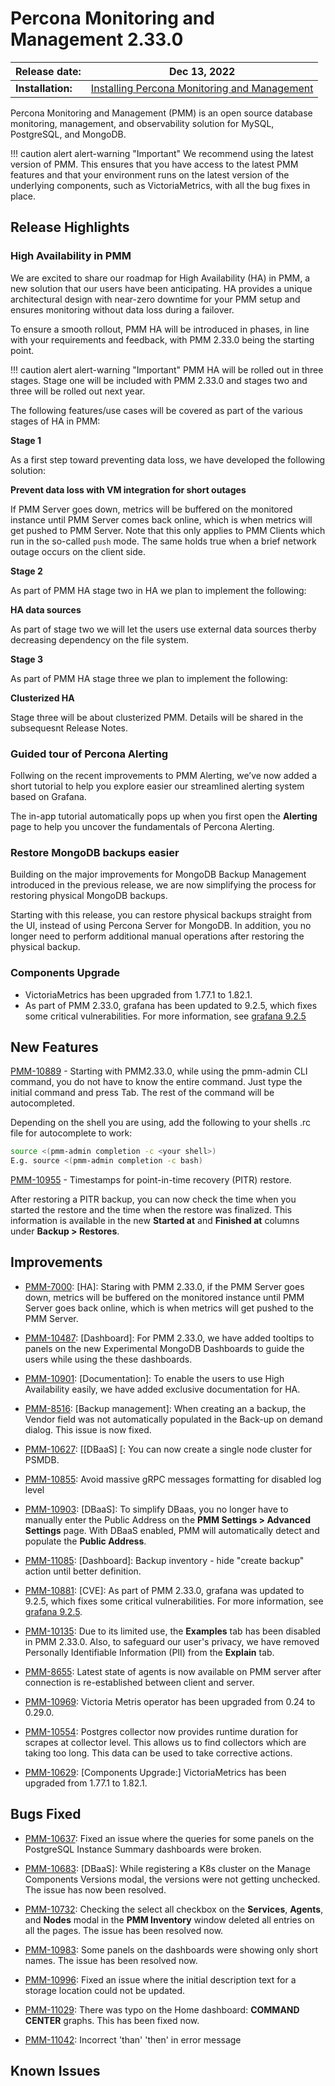 # Percona Monitoring and Management 2.33.0

| **Release date:** | Dec 13, 2022                                                                                    |
| ----------------- | ----------------------------------------------------------------------------------------------- |
| **Installation:** | [Installing Percona Monitoring and Management](https://www.percona.com/software/pmm/quickstart) |

Percona Monitoring and Management (PMM) is an open source database monitoring, management, and observability solution for MySQL, PostgreSQL, and MongoDB.

!!! caution alert alert-warning "Important"
    We recommend using the latest version of PMM. This ensures that you have access to the latest PMM features and that your environment runs on the latest version of the underlying components, such as VictoriaMetrics, with all the bug fixes in place.

## Release Highlights


### High Availability in PMM


We are excited to share our roadmap for High Availability (HA) in PMM, a new solution that our users have been anticipating. HA provides a unique architectural design with near-zero downtime for your PMM setup and ensures monitoring without data loss during a failover.

To ensure a smooth rollout, PMM HA will be introduced in phases, in line with your requirements and feedback, with PMM 2.33.0 being the starting point. 

!!! caution alert alert-warning "Important"
    PMM HA will be rolled out in three stages. Stage one will be included with PMM 2.33.0 and stages two and three will be rolled out next year.

The following features/use cases will be covered as part of the various stages of HA in PMM:

**Stage 1**

As a first step toward preventing data loss, we have developed the following solution:

**Prevent data loss with VM integration for short outages**

If PMM Server goes down, metrics will be buffered on the monitored instance until PMM Server comes back online, which is when metrics will get pushed to PMM Server. Note that this only applies to PMM Clients which run in the so-called `push` mode. The same holds true when a brief network outage occurs on the client side.

**Stage 2**

As part of PMM HA stage two in HA we plan to implement the following:

**HA data sources**

As part of stage two we will let the users use external data sources therby decreasing dependency on the file system.


**Stage 3**

As part of PMM HA stage three we plan to implement the following:

**Clusterized HA**

Stage three will be about clusterized PMM. Details will be shared in the subsequesnt Release Notes.




### Guided tour of Percona Alerting


Follwing on the recent improvements to PMM Alerting, we’ve now added a short tutorial to help you explore easier our streamlined alerting system based on Grafana.

The in-app tutorial automatically pops up when you first open the **Alerting** page to help you uncover the fundamentals of Percona Alerting.


 
### Restore MongoDB backups easier

Building on the major improvements for MongoDB Backup Management introduced in the previous release, we are now simplifying the process for restoring physical MongoDB backups. 

Starting with this release,  you can restore physical backups straight from the UI, instead of using Percona Server for MongoDB.  In addition, you no longer need to perform additional manual operations after restoring the physical backup.

### Components Upgrade

- VictoriaMetrics has been upgraded from 1.77.1 to 1.82.1.
- As part of PMM 2.33.0, grafana has been updated to 9.2.5, which fixes some critical vulnerabilities. For more information, see [grafana 9.2.5](https://grafana.com/blog/2022/11/08/security-release-new-versions-of-grafana-with-critical-and-moderate-fixes-for-cve-2022-39328-cve-2022-39307-and-cve-2022-39306/)



## New Features

[PMM-10889](https://jira.percona.com/browse/PMM-10889) - Starting with PMM2.33.0, while using the pmm-admin CLI command, you do not have to know the entire command. Just type the initial command and press Tab. The rest of the command will be autocompleted.

Depending on the shell you are using, add the following to your shells .rc file for autocomplete to work:

```sh
source <(pmm-admin completion -c <your shell>)
E.g. source <(pmm-admin completion -c bash)
```

[PMM-10955](https://jira.percona.com/browse/PMM-10955) - Timestamps for point-in-time recovery (PITR) restore. 

After restoring a PITR backup, you can now check the time when you started the restore and the time when the restore was finalized. This information is available in the new **Started at** and **Finished at** columns under **Backup > Restores**. 




## Improvements

- [PMM-7000](https://jira.percona.com/browse/PMM-7000): [HA]: Staring with PMM 2.33.0, if the PMM Server goes down, metrics will be buffered on the monitored instance until PMM Server goes back online, which is when metrics will get pushed to the PMM Server. 

- [PMM-10487](https://jira.percona.com/browse/PMM-10487): [Dashboard]: For PMM 2.33.0, we have added tooltips to panels on the new Experimental MongoDB Dashboards to guide the users while using the these dashboards.


- [PMM-10901](https://jira.percona.com/browse/PMM-10901): [Documentation]: To enable the users to use High Availability easily, we have added exclusive documentation for HA.

- [PMM-8516](https://jira.percona.com/browse/PMM-8516): [Backup management]:  When creating an a backup, the Vendor field was not automatically populated in the Back-up on demand dialog. This issue is now fixed. 

- [PMM-10627](https://jira.percona.com/browse/PMM-10627): [[DBaaS] [: You can now create a single node cluster for PSMDB. 
 
 - [PMM-10855](https://jira.percona.com/browse/PMM-10855): Avoid massive gRPC messages formatting for disabled log level


- [PMM-10903](https://jira.percona.com/browse/PMM-10903): [DBaaS]: To simplify DBaas, you no longer have to manually enter the Public Address on the **PMM Settings > Advanced Settings** page. With DBaaS enabled, PMM will automatically detect and populate the **Public Address**.


- [PMM-11085](https://jira.percona.com/browse/PMM-11085): [Dashboard]: Backup inventory - hide "create backup" action until better definition.


- [PMM-10881](https://jira.percona.com/browse/PMM-10881): [CVE]: As part of PMM 2.33.0, grafana was updated to 9.2.5, which fixes some critical vulnerabilities. For more information, see [grafana 9.2.5](https://grafana.com/blog/2022/11/08/security-release-new-versions-of-grafana-with-critical-and-moderate-fixes-for-cve-2022-39328-cve-2022-39307-and-cve-2022-39306/).



- [PMM-10135](https://jira.percona.com/browse/PMM-10135): Due to its limited use, the **Examples** tab has been disabled in PMM 2.33.0. Also, to safeguard our user's privacy, we have removed Personally Identifiable Information (PII) from the **Explain** tab.


- [PMM-8655](https://jira.percona.com/browse/PMM-8655): Latest state of agents is now available on PMM server after connection is re-established between client and server.

- [PMM-10969](https://jira.percona.com/browse/PMM-10969): Victoria Metris operator has been upgraded from 0.24 to 0.29.0.


- [PMM-10554](https://jira.percona.com/browse/PMM-10554): Postgres collector now provides runtime duration for scrapes at collector level. This allows us to find collectors which are taking too long. This data can be used to take corrective actions.



- [PMM-10629](https://jira.percona.com/browse/PMM-10629): [Components Upgrade:] VictoriaMetrics has been upgraded from 1.77.1 to 1.82.1.




## Bugs Fixed

- [PMM-10637](https://jira.percona.com/browse/PMM-10637): Fixed an issue where the queries for some panels on the PostgreSQL Instance Summary dashboards were broken.



- [PMM-10683](https://jira.percona.com/browse/PMM-10683): [DBaaS]: While registering a K8s cluster on the Manage Components Versions modal, the versions were not getting unchecked. The issue has now been resolved.


- [PMM-10732](https://jira.percona.com/browse/PMM-10732): Checking the select all checkbox on the **Services**, **Agents**, and **Nodes** modal in the **PMM Inventory** window deleted all entries on all the pages. The issue has been resolved now.


- [PMM-10983](https://jira.percona.com/browse/PMM-10983): Some panels on the dashboards were showing only short names. The issue has been resolved now.


- [PMM-10996](https://jira.percona.com/browse/PMM-10996): Fixed an issue where the initial description text for a storage location could not be updated.

- [PMM-11029](https://jira.percona.com/browse/PMM-11029): There was typo on the Home dashboard: **COMMAND CENTER** graphs. This has been fixed now.


- [PMM-11042](https://jira.percona.com/browse/PMM-11042): Incorrect 'than' 'then' in error message



## Known Issues



